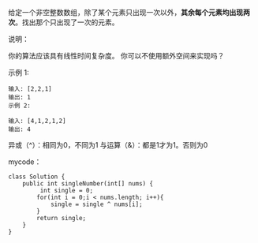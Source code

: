给定一个非空整数数组，除了某个元素只出现一次以外，**其余每个元素均出现两次**。找出那个只出现了一次的元素。

说明：

你的算法应该具有线性时间复杂度。 你可以不使用额外空间来实现吗？

示例 1:
```
输入: [2,2,1]
输出: 1
示例 2:

输入: [4,1,2,1,2]
输出: 4
```
异或（^）：相同为0，不同为1
与运算（&）：都是1才为1。否则为0

mycode：
```
class Solution {
    public int singleNumber(int[] nums) {
         int single = 0;
        for(int i = 0;i < nums.length; i++){
            single = single ^ nums[i];
        }
        return single;
    }
}
```
